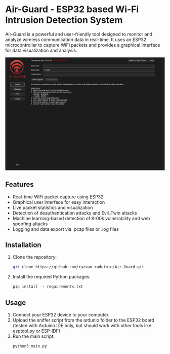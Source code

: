# Air-Guard - ESP32 based Wi-Fi Intrusion Detection System
Air-Guard is a powerful and user-friendly tool designed to monitor and analyze wireless communication data in real-time. It uses an ESP32 microcontroller to capture WiFi packets and provides a graphical interface for data visualization and analysis.

![alt text](https://github.com/razvan-radutoiu/Air-Guard/blob/main/screenshot.jpg)


## Features

- Real-time WiFi packet capture using ESP32
- Graphical user interface for easy interaction
- Live packet statistics and visualization
- Detection of deauthentication attacks and Evil_Twin attacks
- Machine learning-based detection of Kr00k vulnerability and web spoofing attacks
- Logging and data export via .pcap files or .log files

## Installation

1. Clone the repository:
    ```bash
    git clone https://github.com/razvan-radutoiu/Air-Guard.git
    ```
2. Install the required Python packages:
    ```bash
    pip install -r requirements.txt
    ```

## Usage

1. Connect your ESP32 device to your computer.
2. Upload the sniffer script from the ardunio folder to the ESP32 board (tested with Arduino IDE only, but should work with other tools like esptool.py or ESP-IDF)
3. Run the main script:
    ```bash
    python3 main.py
    ```
